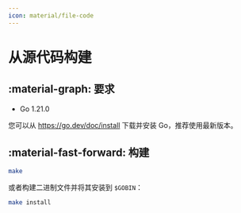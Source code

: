 ```yaml
---
icon: material/file-code
---
```


# 从源代码构建

## :material-graph: 要求

* Go 1.21.0

您可以从 https://go.dev/doc/install 下载并安装 Go，推荐使用最新版本。

## :material-fast-forward: 构建

```bash
make
```

或者构建二进制文件并将其安装到 `$GOBIN`：

```bash
make install
```